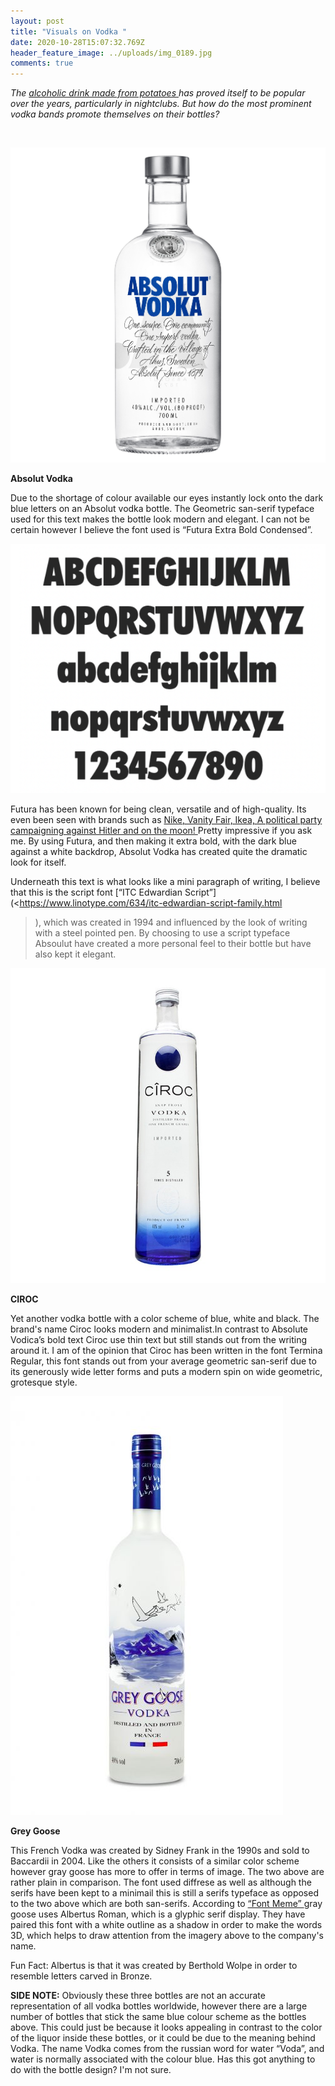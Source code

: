 ```yaml
---
layout: post
title: "Visuals on Vodka "
date: 2020-10-28T15:07:32.769Z
header_feature_image: ../uploads/img_0189.jpg
comments: true
---
```

*The [alcoholic drink made from potatoes ](<https://economictimes.indiatimes.com/industry/cons-products/liquor/10-alcoholic-drinks-and-their-magic-ingredients/whiskey/slideshow/60171876.cms>)has proved itself to be popular over the years, particularly in nightclubs. But how do the most prominent vodka bands promote themselves on their bottles?* 

 

![A bottle of Absolut Vodka ](../uploads/absolut-packshot-salted-caramel-espresso-martini-b432be19-9b3b-493a-8d4a-fa96a3a2beb1-0-2365x2365.jpg "Absolut Vodka ")



**Absolut Vodka** 

Due to the shortage of colour available our eyes instantly lock onto the dark blue letters on an Absolut vodka bottle. The Geometric san-serif typeface used for this text makes the bottle look modern and elegant. I can not be certain however I believe the font used is “Futura Extra Bold Condensed”. 

![Alphabet in font Futura Extra Bold Condensed](../uploads/screenshot-2020-11-25-at-15.36.35.png)

Futura has been known for being clean, versatile and of high-quality. Its even been seen with brands such as [Nike, Vanity Fair, Ikea, A political party campaigning against Hitler and on the moon! ](https://www.digitalartsonline.co.uk/features/typography/heres-everything-you-should-know-about-futura-on-its-90th-anniversary/#1)Pretty impressive if you ask me. By using Futura, and then making it extra bold, with the dark blue against a white backdrop, Absolut Vodka has created quite the dramatic look for itself. 

Underneath this text is what looks like a mini paragraph of writing, I believe that this is the script font [“ITC Edwardian Script”](<https://www.linotype.com/634/itc-edwardian-script-family.html
>), which was created in 1994 and influenced by the look of writing with a steel pointed pen. By choosing to use a script typeface Absoulut have created a more personal feel to their bottle but have also kept it elegant. 



![](../uploads/ciroc-blue-dot-grape-vodka-3-ltr-jeroboam_temp_1.jpg "Ciroc Vodka")



**CIROC** 

Yet another vodka bottle with a color scheme of blue, white and black. The brand's name Ciroc looks modern and minimalist.In contrast to Absolute Vodica’s bold text Ciroc use thin text but still stands out from the writing around it. I am of the opinion that Ciroc has been written in the font Termina Regular, this font stands out from your average geometric san-serif due to its generously wide letter forms and puts a modern spin on wide geometric, grotesque style. 

![A bottle of Gray Goose ](../uploads/bc001g_grey-goose_vodka_700_gravur.jpg "Gray Goose")

**Grey Goose** 

This French Vodka was created by Sidney Frank in the 1990s and sold to Baccardii in 2004. Like the others it consists of a similar color scheme however gray goose has more to offer in terms of image. The two above are rather plain in comparison. The font used diffrese as well as although the serifs have been kept to a minimail this is still a serifs typeface as opposed to the two above which are both san-serifs. According to [“Font Meme”  ](<https://fontmeme.com/grey-goose-font/>)gray goose uses Albertus Roman, which is a glyphic serif display. They have paired this font with a white outline as a shadow in order to make the words 3D, which helps to draw attention from the imagery above to the company's name.

Fun Fact: Albertus is that it was created by Berthold Wolpe in order to resemble letters carved in Bronze.  



**SIDE NOTE:**  Obviously these three bottles are not an accurate representation of all vodka bottles worldwide, however there are a large number of bottles that stick the same blue colour scheme as the bottles above. This could just be because it looks appealing in contrast to the color of the liquor inside these bottles, or it could be due to the meaning behind Vodka. The name Vodka comes from the russian word for water “Voda”, and water is normally associated with the colour blue. Has this got anything to do with the bottle design? I'm not sure.